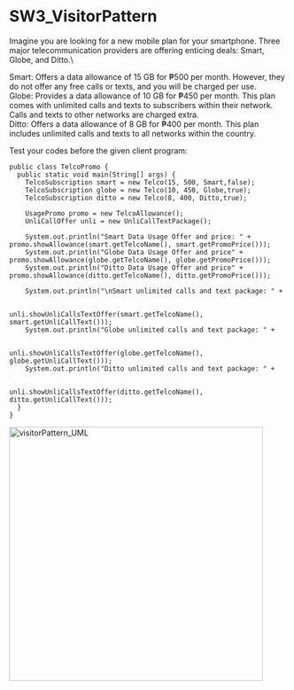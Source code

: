 # SW3_VisitorPattern

Imagine you are looking for a new mobile plan for your smartphone. Three major telecommunication providers are offering enticing deals: Smart, Globe, and Ditto.\

Smart: Offers a data allowance of 15 GB for ₱500 per month. However, they do not offer any free calls or texts, and you will be charged per use.\
Globe: Provides a data allowance of 10 GB for ₱450 per month. This plan comes with unlimited calls and texts to subscribers within their network. Calls and texts to other networks are charged extra.\
Ditto: Offers a data allowance of 8 GB for ₱400 per month. This plan includes unlimited calls and texts to all networks within the country.

Test your codes before the given client program:
```
public class TelcoPromo {
  public static void main(String[] args) {
    TelcoSubscription smart = new Telco(15, 500, Smart,false);
    TelcoSubscription globe = new Telco(10, 450, Globe,true);
    TelcoSubscription ditto = new Telco(8, 400, Ditto,true);

    UsagePromo promo = new TelcoAllowance();
    UnliCallOffer unli = new UnliCallTextPackage();    

    System.out.println("Smart Data Usage Offer and price: " + promo.showAllowance(smart.getTelcoName(), smart.getPromoPrice()));
    System.out.println("Globe Data Usage Offer and price" + promo.showAllowance(globe.getTelcoName(), globe.getPromoPrice()));
    System.out.println("Ditto Data Usage Offer and price" + promo.showAllowance(ditto.getTelcoName(), ditto.getPromoPrice()));

    System.out.println("\nSmart unlimited calls and text package: " +

                                  unli.showUnliCallsTextOffer(smart.getTelcoName(), smart.getUnliCallText()));
    System.out.println("Globe unlimited calls and text package: " +

                                  unli.showUnliCallsTextOffer(globe.getTelcoName(), globe.getUnliCallText()));
    System.out.println("Ditto unlimited calls and text package: " +

                                   unli.showUnliCallsTextOffer(ditto.getTelcoName(), ditto.getUnliCallText()));
  }
}

```

<img width="458" alt="visitorPattern_UML" src="https://github.com/user-attachments/assets/a32a89ef-06d7-4e05-8d83-12f9eb90a5ca" />

